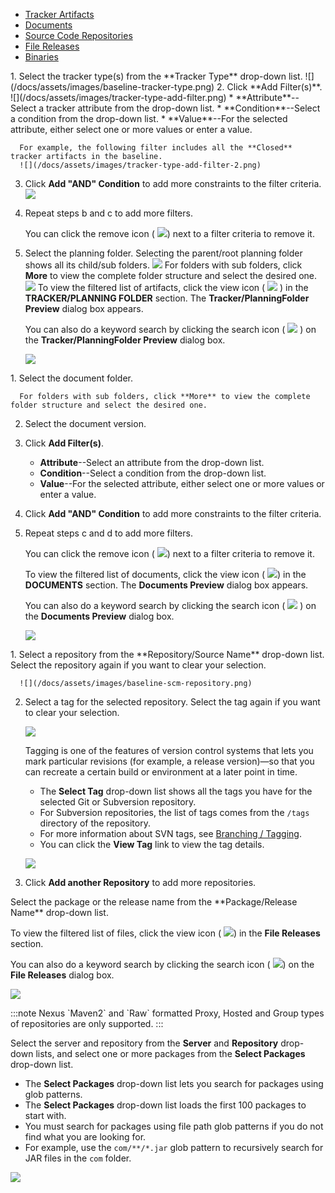    <div id="BaselineConfigFirst" class="container"> 
   <ul  class="nav nav-tabs">
   <li class="active"><a href="#trackerartifactsFirst" data-toggle="tab">Tracker Artifacts</a></li>
   <li><a href="#documentsFirst" data-toggle="tab">Documents</a></li>
   <li><a href="#scmFirst" data-toggle="tab">Source Code Repositories</a></li>
   <li><a href="#filereleasesFirst" data-toggle="tab">File Releases</a></li>
   <li><a href="#binariesFirst" data-toggle="tab">Binaries</a></li>
   </ul>
   <div class="tab-content clearfix">
   <div class="tab-pane active" id="trackerartifactsFirst" markdown="1">
   1. Select the tracker type(s) from the **Tracker Type** drop-down list.
      ![](/docs/assets/images/baseline-tracker-type.png)
   2. Click **Add Filter(s)**.
      ![](/docs/assets/images/tracker-type-add-filter.png)       
      * **Attribute**--Select a tracker attribute from the drop-down list.
      * **Condition**--Select a condition from the drop-down list. 
      * **Value**--For the selected attribute, either select one or more values or enter a value.

      For example, the following filter includes all the **Closed** tracker artifacts in the baseline.
      ![](/docs/assets/images/tracker-type-add-filter-2.png)
   3. Click **Add "AND" Condition** to add more constraints to the filter criteria.
      ![](/docs/assets/images/baseline-tracker-type-add-condition.png)
   4. Repeat steps b and c to add more filters.
      
      You can click the remove icon ( ![](/docs/assets/images/baseline-cancel.png)) next to a filter criteria to remove it.      
   5. Select the planning folder. Selecting the parent/root planning folder shows all its child/sub folders. 
      ![](/docs/assets/images/baseline-planning-folder-filter.png)
      For folders with sub folders, click **More** to view the complete folder structure and select the desired one.      
      ![](/docs/assets/images/baseline-planning-folder-filter-2.png) 
      To view the filtered list of artifacts, click the view icon ( ![](/docs/assets/images/view-link.png) ) in the **TRACKER/PLANNING FOLDER** section. The **Tracker/PlanningFolder Preview** dialog box appears.

      You can also do a keyword search by clicking the search icon ( ![](/docs/assets/images/search-baseline-button.png) ) on the **Tracker/PlanningFolder Preview** dialog box.

      ![](/docs/assets/images/baseline-tracker-artifacts-preview.png)
   </div>

   <div class="tab-pane" id="documentsFirst" markdown="1">
   1. Select the document folder. 

      For folders with sub folders, click **More** to view the complete folder structure and select the desired one.
   2. Select the document version.
   3. Click **Add Filter(s)**.
      * **Attribute**--Select an attribute from the drop-down list.
      * **Condition**--Select a condition from the drop-down list. 
      * **Value**--For the selected attribute, either select one or more values or enter a value.
   4. Click **Add "AND" Condition** to add more constraints to the filter criteria.
   5. Repeat steps c and d to add more filters.
   
      You can click the remove icon ( ![](/docs/assets/images/baseline-cancel.png)) next to a filter criteria to remove it.
   
      To view the filtered list of documents, click the view icon ( ![](/docs/assets/images/view-link.png)) in the **DOCUMENTS** section. The **Documents Preview** dialog box appears.

      You can also do a keyword search by clicking the search icon ( ![](/docs/assets/images/search-baseline-button.png) ) on the **Documents Preview** dialog box.
      
      ![](/docs/assets/images/baseline-documents-preview.png)
   </div>
   
   <div class="tab-pane" id="scmFirst" markdown="1">
   1. Select a repository from the **Repository/Source Name** drop-down list. Select the repository again if you want to clear your selection.

      ![](/docs/assets/images/baseline-scm-repository.png)

   2. Select a tag for the selected repository. Select the tag again if you want to clear your selection.

      ![](/docs/assets/images/baseline-scm-tags.png)

      <!-- [artf396198] Source Code filter for Project Baseline creation in case of Subversion repository -->
      Tagging is one of the features of version control systems that lets you mark particular revisions (for example, a release version)—so that you can recreate a certain build or environment at a later point in time.

      * The **Select Tag** drop-down list shows all the tags you have for the selected Git or Subversion repository.
      * For Subversion repositories, the list of tags comes from the `/tags` directory of the repository.
      * For more information about SVN tags, see [Branching / Tagging](https://tortoisesvn.net/docs/release/TortoiseSVN_en/tsvn-dug-branchtag.html).
      * You can click the **View Tag** link to view the tag details.

      ![](/docs/assets/images/baseline-scm-view-tag.png)

   3. Click **Add another Repository** to add more repositories.
   </div>
   <div class="tab-pane" id="filereleasesFirst" markdown="1">
   Select the package or the release name from the **Package/Release Name** drop-down list.

   To view the filtered list of files, click the view icon ( ![](/docs/assets/images/view-link.png)) in the **File Releases** section.

   You can also do a keyword search by clicking the search icon ( ![](/docs/assets/images/search-baseline-button.png)) on the **File Releases** dialog box.

   ![](/docs/assets/images/baseline-filerelease-preview.png)
   </div>
   <div class="tab-pane" id="binariesFirst" markdown="1">
   <!-- Artifact artf317297 : Support for Raw repo type in Nexus 3 while creating TF project from project baseline -->
   :::note
   Nexus `Maven2` and `Raw` formatted Proxy, Hosted and Group types of repositories are only supported.
   :::

   Select the server and repository from the **Server** and **Repository** drop-down lists, and select one or more packages from the **Select Packages** drop-down list.

   * The **Select Packages** drop-down list lets you search for packages using glob patterns. 
   * The **Select Packages** drop-down list loads the first 100 packages to start with. 
   * You must search for packages using file path glob patterns if you do not find what you are looking for.
   * For example, use the `com/**/*.jar` glob pattern to recursively search for JAR files in the `com` folder.

   ![](/docs/assets/images/210-glob-binaries-01.png)
   </div>
   </div>
   </div>
